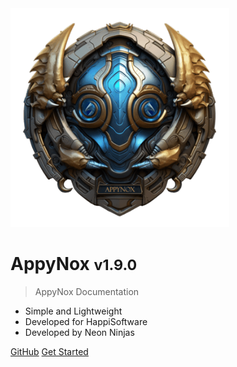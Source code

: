 <img src="_media/icon.png" alt="AppyNox Logo" width="350" height="350">

<h1>AppyNox <small>v1.9.0</small></h1>

> AppyNox Documentation

- Simple and Lightweight
- Developed for HappiSoftware
- Developed by Neon Ninjas

[GitHub](https://github.com/HappiSoftware/AppyNox)
[Get Started](#Introduction)
